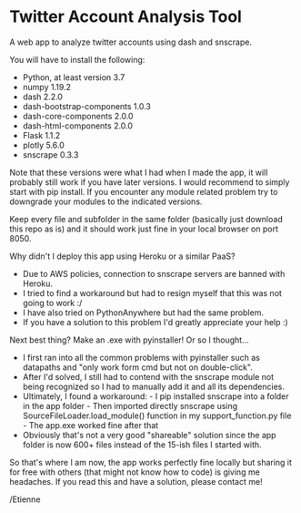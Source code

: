 # Twitter Account Analysis Tool
A web app to analyze twitter accounts using dash and snscrape.

You will have to install the following:
- Python, at least version 3.7
- numpy 1.19.2
- dash 2.2.0
- dash-bootstrap-components 1.0.3
- dash-core-components 2.0.0
- dash-html-components 2.0.0
- Flask 1.1.2
- plotly 5.6.0
- snscrape 0.3.3

Note that these versions were what I had when I made the app, it will probably still work if you have later versions.
I would recommend to simply start with pip install. If you encounter any module related problem try to downgrade your modules to the indicated versions.

Keep every file and subfolder in the same folder (basically just download this repo as is) and it should work just fine in your local browser on port 8050.

Why didn't I deploy this app using Heroku or a similar PaaS?
- Due to AWS policies, connection to snscrape servers are banned with Heroku.
- I tried to find a workaround but had to resign myself that this was not going to work :/
- I have also tried on PythonAnywhere but had the same problem.
- If you have a solution to this problem I'd greatly appreciate your help :)

Next best thing? Make an .exe with pyinstaller! Or so I thought...
- I first ran into all the common problems with pyinstaller such as datapaths and "only work form cmd but not on double-click".
- After I'd solved, I still had to contend with the snscrape module not being recognized so I had to manually add it and all its dependencies.
- Ultimately, I found a workaround:
      - I pip installed snscrape into a folder in the app folder
      - Then imported directly snscrape using SourceFileLoader.load_module() function in my support_function.py file
      - The app.exe worked fine after that
- Obviously that's not a very good "shareable" solution since the app folder is now 600+ files instead of the 15-ish files I started with.

So that's where I am now, the app works perfectly fine locally but sharing it for free with others (that might not know how to code) is giving me headaches.
If you read this and have a solution, please contact me!

/Etienne
